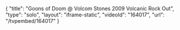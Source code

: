 {
    "title": "Goons of Doom @ Volcom Stones 2009 Volcanic Rock Out",
    "type": "solo",
    "layout": "iframe-static",
    "videoId": "164017",
    "url": "\/tvpembed\/164017"
}